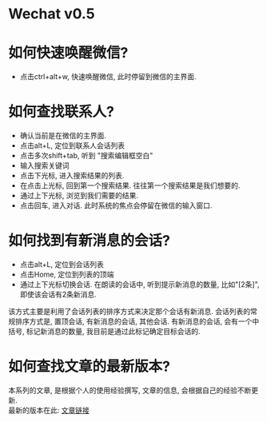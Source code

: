 Wechat v0.5
=======

# 如何快速唤醒微信?

- 点击ctrl+alt+w, 快速唤醒微信, 此时停留到微信的主界面.

# 如何查找联系人? 

- 确认当前是在微信的主界面. 
- 点击alt+L, 定位到联系人会话列表
- 点击多次shift+tab, 听到 "搜索编辑框空白" 
- 输入搜索关键词
- 点击下光标, 进入搜索结果的列表. 
- 在点击上光标, 回到第一个搜索结果. 往往第一个搜索结果是我们想要的.
- 通过上下光标, 浏览到我们需要的结果. 
- 点击回车, 进入对话. 此时系统的焦点会停留在微信的输入窗口.


# 如何找到有新消息的会话? 

- 点击alt+L, 定位到会话列表
- 点击Home, 定位到列表的顶端
- 通过上下光标切换会话. 在朗读的会话中, 听到提示新消息的数量, 比如"[2条]", 即使该会话有2条新消息.

该方式主要是利用了会话列表的排序方式来决定那个会话有新消息. 
会话列表的常规排序方式是, 置顶会话, 有新消息的会话, 其他会话.
有新消息的会话, 会有一个中括号, 标记新消息的数量, 我目前是通过此标记确定目标会话的. 



# 如何查找文章的最新版本?

本系列的文章, 是根据个人的使用经验撰写, 文章的信息, 会根据自己的经验不断更新.  
最新的版本在此: [文章链接](https://nvda-users.gitbook.io/daily_usage/)

